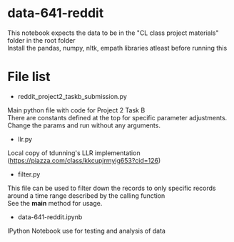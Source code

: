 # data-641-reddit

This notebook expects the data to be in the "CL class project materials" folder in the root folder  
Install the pandas, numpy, nltk, empath libraries atleast before running this

# File list

* reddit_project2_taskb_submission.py

Main python file with code for Project 2 Task B  
There are constants defined at the top for specific parameter adjustments.  
Change the params and run without any arguments.

* llr.py

Local copy of tdunning's LLR implementation (https://piazza.com/class/kkcupjrmyig653?cid=126)

* filter.py

This file can be used to filter down the records to only specific records around a time range described by the calling function  
See the __main__ method for usage.

* data-641-reddit.ipynb

IPython Notebook use for testing and analysis of data